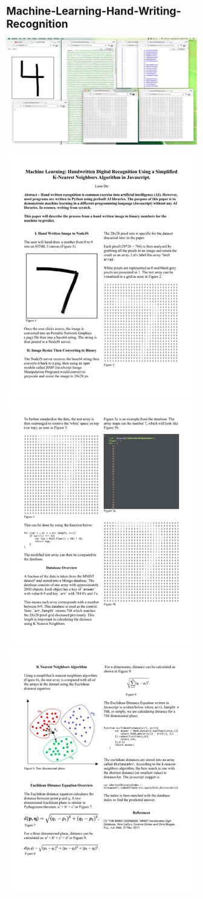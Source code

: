 # Machine-Learning-Hand-Writing-Recognition

![alt tag](./img/demo.png)


![alt tag](./Explanation/ppr/ppr-1.png)
![alt tag](./Explanation/ppr/ppr-2.png)
![alt tag](./Explanation/ppr/ppr-3.png)